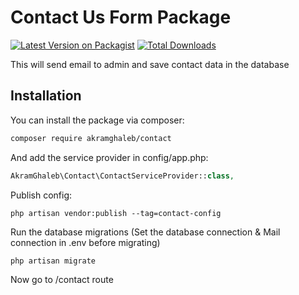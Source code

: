 # Contact Us Form Package

[![Latest Version on Packagist](https://img.shields.io/packagist/v/akramghaleb/contact.svg?style=flat-square)](https://packagist.org/packages/akramghaleb/contact)
[![Total Downloads](https://img.shields.io/packagist/dt/akramghaleb/contact.svg?style=flat-square)](https://packagist.org/packages/akramghaleb/contact)

This will send email to admin and save contact data in the database

## Installation

You can install the package via composer:

```bash
composer require akramghaleb/contact
```

And add the service provider in config/app.php:

```php
AkramGhaleb\Contact\ContactServiceProvider::class,
```

Publish config:

```
php artisan vendor:publish --tag=contact-config
```

Run the database migrations (Set the database connection & Mail connection in .env before migrating)

```
php artisan migrate
```

Now go to /contact route
